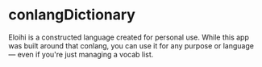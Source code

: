 # conlangDictionary
Eloihi is a constructed language created for personal use. While this app was built around that conlang, you can use it for any purpose or language — even if you're just managing a vocab list.
